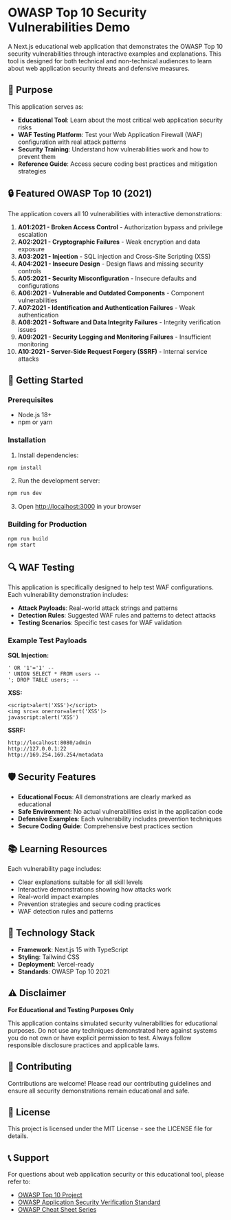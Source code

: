 # OWASP Top 10 Security Vulnerabilities Demo

A Next.js educational web application that demonstrates the OWASP Top 10 security vulnerabilities through interactive examples and explanations. This tool is designed for both technical and non-technical audiences to learn about web application security threats and defensive measures.

## 🎯 Purpose

This application serves as:
- **Educational Tool**: Learn about the most critical web application security risks
- **WAF Testing Platform**: Test your Web Application Firewall (WAF) configuration with real attack patterns
- **Security Training**: Understand how vulnerabilities work and how to prevent them
- **Reference Guide**: Access secure coding best practices and mitigation strategies

## 🔒 Featured OWASP Top 10 (2021)

The application covers all 10 vulnerabilities with interactive demonstrations:

1. **A01:2021 - Broken Access Control** - Authorization bypass and privilege escalation
2. **A02:2021 - Cryptographic Failures** - Weak encryption and data exposure
3. **A03:2021 - Injection** - SQL injection and Cross-Site Scripting (XSS)
4. **A04:2021 - Insecure Design** - Design flaws and missing security controls
5. **A05:2021 - Security Misconfiguration** - Insecure defaults and configurations
6. **A06:2021 - Vulnerable and Outdated Components** - Component vulnerabilities
7. **A07:2021 - Identification and Authentication Failures** - Weak authentication
8. **A08:2021 - Software and Data Integrity Failures** - Integrity verification issues
9. **A09:2021 - Security Logging and Monitoring Failures** - Insufficient monitoring
10. **A10:2021 - Server-Side Request Forgery (SSRF)** - Internal service attacks

## 🚀 Getting Started

### Prerequisites
- Node.js 18+ 
- npm or yarn

### Installation

1. Install dependencies:
```bash
npm install
```

2. Run the development server:
```bash
npm run dev
```

3. Open [http://localhost:3000](http://localhost:3000) in your browser

### Building for Production

```bash
npm run build
npm start
```

## 🔍 WAF Testing

This application is specifically designed to help test WAF configurations. Each vulnerability demonstration includes:

- **Attack Payloads**: Real-world attack strings and patterns
- **Detection Rules**: Suggested WAF rules and patterns to detect attacks
- **Testing Scenarios**: Specific test cases for WAF validation

### Example Test Payloads

**SQL Injection:**
```
' OR '1'='1' --
' UNION SELECT * FROM users --
'; DROP TABLE users; --
```

**XSS:**
```
<script>alert('XSS')</script>
<img src=x onerror=alert('XSS')>
javascript:alert('XSS')
```

**SSRF:**
```
http://localhost:8080/admin
http://127.0.0.1:22
http://169.254.169.254/metadata
```

## 🛡️ Security Features

- **Educational Focus**: All demonstrations are clearly marked as educational
- **Safe Environment**: No actual vulnerabilities exist in the application code
- **Defensive Examples**: Each vulnerability includes prevention techniques
- **Secure Coding Guide**: Comprehensive best practices section

## 📚 Learning Resources

Each vulnerability page includes:
- Clear explanations suitable for all skill levels
- Interactive demonstrations showing how attacks work
- Real-world impact examples
- Prevention strategies and secure coding practices
- WAF detection rules and patterns

## 🧪 Technology Stack

- **Framework**: Next.js 15 with TypeScript
- **Styling**: Tailwind CSS
- **Deployment**: Vercel-ready
- **Standards**: OWASP Top 10 2021

## ⚠️ Disclaimer

**For Educational and Testing Purposes Only**

This application contains simulated security vulnerabilities for educational purposes. Do not use any techniques demonstrated here against systems you do not own or have explicit permission to test. Always follow responsible disclosure practices and applicable laws.

## 🤝 Contributing

Contributions are welcome! Please read our contributing guidelines and ensure all security demonstrations remain educational and safe.

## 📄 License

This project is licensed under the MIT License - see the LICENSE file for details.

## 📞 Support

For questions about web application security or this educational tool, please refer to:
- [OWASP Top 10 Project](https://owasp.org/www-project-top-ten/)
- [OWASP Application Security Verification Standard](https://owasp.org/www-project-application-security-verification-standard/)
- [OWASP Cheat Sheet Series](https://cheatsheetseries.owasp.org/)

